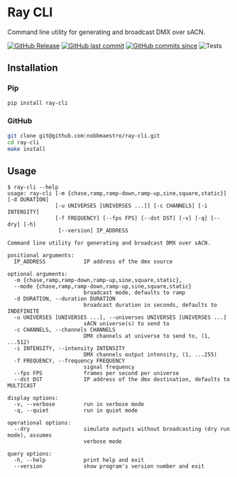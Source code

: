 # Ray CLI

Command line utility for generating and broadcast DMX over sACN.

[![GitHub Release](https://img.shields.io/github/v/release/nobbmaestro/ray-cli)](github-release)
[![GitHub last commit](https://img.shields.io/github/last-commit/nobbmaestro/ray-cli/development)](github-last-commit)
[![GitHub commits since](https://img.shields.io/github/commits-since/nobbmaestro/ray-cli/v0.2.0/development)](githut-commits-since)
![Tests](https://github.com/nobbmaestro/ray-cli/actions/workflows/tests.yml/badge.svg)

## Installation

### Pip

```sh
pip install ray-cli
```

### GitHub

```sh
git clone git@github.com:nobbmaestro/ray-cli.git
cd ray-cli
make install
```

## Usage

```console
$ ray-cli --help
usage: ray-cli [-m {chase,ramp,ramp-down,ramp-up,sine,square,static}] [-d DURATION]
               [-u UNIVERSES [UNIVERSES ...]] [-c CHANNELS] [-i INTENSITY]
               [-f FREQUENCY] [--fps FPS] [--dst DST] [-v] [-q] [--dry] [-h]
                [--version] IP_ADDRESS

Command line utility for generating and broadcast DMX over sACN.

positional arguments:
  IP_ADDRESS            IP address of the dmx source

optional arguments:
  -m {chase,ramp,ramp-down,ramp-up,sine,square,static},
  --mode {chase,ramp,ramp-down,ramp-up,sine,square,static}
                        broadcast mode, defaults to ramp
  -d DURATION, --duration DURATION
                        broadcast duration in seconds, defaults to INDEFINITE
  -u UNIVERSES [UNIVERSES ...], --universes UNIVERSES [UNIVERSES ...]
                        sACN universe(s) to send to
  -c CHANNELS, --channels CHANNELS
                        DMX channels at universe to send to, (1, ...512)
  -i INTENSITY, --intensity INTENSITY
                        DMX channels output intensity, (1, ...255)
  -f FREQUENCY, --frequency FREQUENCY
                        signal frequency
  --fps FPS             frames per second per universe
  --dst DST             IP address of the dmx destination, defaults to MULTICAST

display options:
  -v, --verbose         run in verbose mode
  -q, --quiet           run in quiet mode

operational options:
  --dry                 simulate outputs without broadcasting (dry run mode), assumes
                        verbose mode

query options:
  -h, --help            print help and exit
  --version             show program's version number and exit

```
